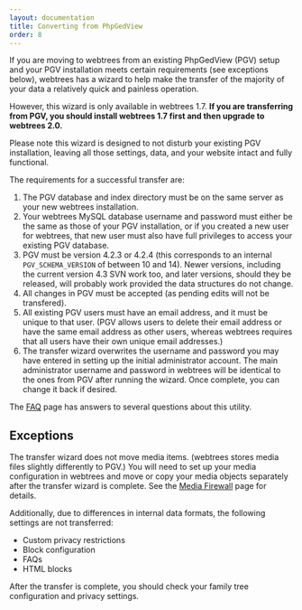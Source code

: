 ```yaml
---
layout: documentation
title: Converting from PhpGedView
order: 8
---
```


If you are moving to webtrees from an existing PhpGedView (PGV) setup and your PGV installation meets certain requirements (see exceptions below), webtrees has a wizard to help make the transfer of the majority of your data a relatively quick and painless operation.

However, this wizard is only available in webtrees 1.7. **If you are transferring from PGV, you should install webtrees 1.7 first and then upgrade to webtrees 2.0.**

Please note this wizard is designed to not disturb your existing PGV installation, leaving all those settings, data, and your website intact and fully functional.

The requirements for a successful transfer are:

1. The PGV database and index directory must be on the same server as your new webtrees installation.
2. Your webtrees MySQL database username and password must either be the same as those of your PGV installation, or if you created a new user for webtrees, that new user must also have full privileges to access your existing PGV database.
3. PGV must be version 4.2.3 or 4.2.4 (this corresponds to an internal `PGV_SCHEMA_VERSION` of between 10 and 14). Newer versions, including the current version 4.3 SVN work too, and later versions, should they be released, will probably work provided the data structures do not change.
4. All changes in PGV must be accepted (as pending edits will not be transfered).
5. All existing PGV users must have an email address, and it must be unique to that user. (PGV allows users to delete their email address or have the same email address as other users, whereas webtrees requires that all users have their own unique email addresses.)
6. The transfer wizard overwrites the username and password you may have entered in setting up the initial administrator account. The main administrator username and password in webtrees will be identical to the ones from PGV after running the wizard. Once complete, you can change it back if desired.

The [FAQ](../faq) page has answers to several questions about this utility.

## Exceptions

The transfer wizard does not move media items. (webtrees stores media files slightly differently to PGV.) You will need to set up your media configuration in webtrees and move or copy your media objects separately after the transfer wizard is complete. See the [Media Firewall](../administration-guide/media-firewall) page for details.

Additionally, due to differences in internal data formats, the following settings are not transferred:

- Custom privacy restrictions
- Block configuration
- FAQs
- HTML blocks

After the transfer is complete, you should check your family tree configuration and privacy settings.
